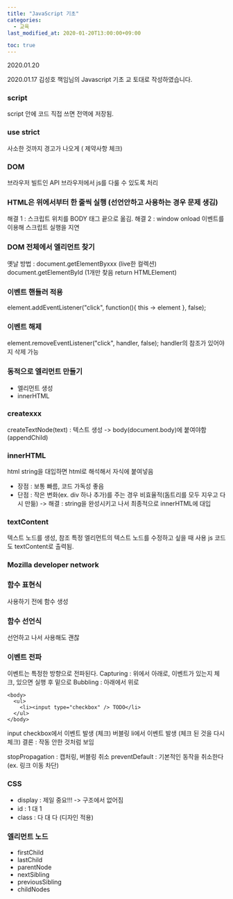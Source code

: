 ```yaml
---
title: "JavaScript 기초"
categories: 
  - 교육
last_modified_at: 2020-01-20T13:00:00+09:00

toc: true
---
```

2020.01.20

2020.01.17 김성호 책임님의 Javascript 기초 교 토대로 작성하였습니다.

### script

script 안에 코드 직접 쓰면 전역에 저장됨.

### use strict

사소한 것까지 경고가 나오게 ( 제약사항 체크)

### DOM

브라우저 빌트인 API
브라우저에서 js를 다룰 수 있도록 처리

### HTML은 위에서부터 한 줄씩 실행 (선언안하고 사용하는 경우 문제 생김)

해결 1 : 스크립트 위치를 BODY 태그 끝으로 옮김.
해결 2 : window onload 이벤트를 이용해 스크립트 실행을 지연

### DOM 전체에서 엘리먼트 찾기

옛날 방법 : document.getElementByxxx (live한 컬렉션)
document.getElementById (1개만 찾음 return HTMLElement)

### 이벤트 핸들러 적용

element.addEventListener("click", function(){
this -> element
}, false);

### 이벤트 해제

element.removeEventListener("click", handler, false);
handler의 참조가 있어야지 삭제 가능

### 동적으로 엘리먼트 만들기

* 엘리먼트 생성
* innerHTML

### createxxx

createTextNode(text) : 텍스트 생성
-> body(document.body)에 붙여야함 (appendChild)

### innerHTML

html string을 대입하면 html로 해석해서 자식에 붙여넣음

* 장점 : 보통 빠름, 코드 가독성 좋음
* 단점 : 작은 변화(ex. div 하나 추가)를 주는 경우 비효율적(돔트리를 모두 지우고 다시 만듦) -> 해결 : string을 완성시키고 나서 최종적으로 innerHTML에 대입

### textContent

텍스트 노드를 생성, 참조
특정 엘리먼트의 텍스트 노드를 수정하고 싶을 때 사용
js 코드도 textContent로 출력됨.

### Mozilla developer network

### 함수 표현식

사용하기 전에 함수 생성

### 함수 선언식

선언하고 나서 사용해도 괜찮

### 이벤트 전파

이벤트는 특정한 방향으로 전파된다.
Capturing : 위에서 아래로, 이벤트가 있는지 체크, 있으면 실행 후 밑으로
Bubbling : 아래에서 위로

```
<body>
  <ul>
    <li><input type="checkbox" /> TODO</li>
  </ul>
</body>
```

input checkbox에서 이벤트 발생 (체크)
버블링
li에서 이벤트 발생 (체크 된 것을 다시 체크)
결론 : 작동 안한 것처럼 보임

stopPropagation : 캡처링, 버블링 취소
preventDefault : 기본적인 동작을 취소한다 (ex. 링크 이동 차단)

### CSS

* display : 제일 중요!!! -> 구조에서 없어짐
* id : 1 대 1
* class : 다 대 다 (디자인 적용)

### 엘리먼트 노드
* firstChild
* lastChild
* parentNode
* nextSibling
* previousSibling
* childNodes
